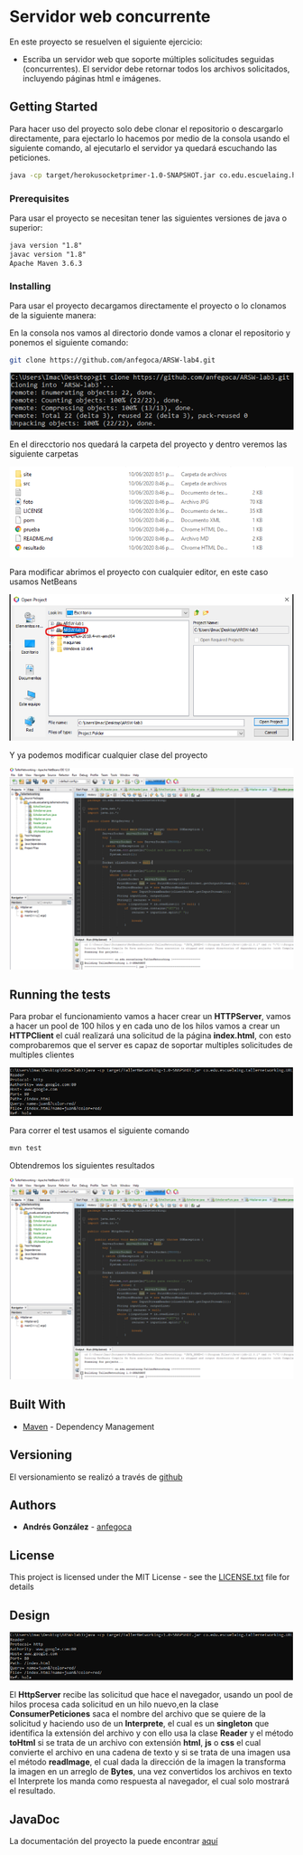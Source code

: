 # Servidor web concurrente
En este proyecto se resuelven el siguiente ejercicio:

* Escriba un servidor web que soporte múltiples solicitudes seguidas (concurrentes). El servidor debe retornar todos los archivos solicitados, incluyendo páginas html e imágenes.

## Getting Started

Para hacer uso del proyecto solo debe clonar el repositorio o descargarlo directamente, para ejectarlo lo hacemos por medio de la consola usando el siguiente comando, al ejecutarlo el servidor ya quedará escuchando las peticiones.

```bash
java -cp target/herokusocketprimer-1.0-SNAPSHOT.jar co.edu.escuelaing.herokusocketprimer.HttpServer
```

### Prerequisites

Para usar el proyecto se necesitan tener las siguientes versiones de java o superior:


```
java version "1.8"
javac version "1.8"
Apache Maven 3.6.3
```

### Installing

Para usar el proyecto decargamos directamente el proyecto o lo clonamos de la siguiente manera:

En la consola nos vamos al directorio donde vamos a clonar el repositorio y ponemos el siguiente comando:

```bash
git clone https://github.com/anfegoca/ARSW-lab4.git

```
![clone](https://github.com/anfegoca/ARSW-lab3/blob/master/resources/1.png)

En el direcctorio nos quedará la carpeta del proyecto y dentro veremos las siguiente carpetas

![direc](https://github.com/anfegoca/ARSW-lab3/blob/master/resources/2.png)

Para modificar abrimos el proyecto con cualquier editor, en este caso usamos NetBeans

![edit](https://github.com/anfegoca/ARSW-lab3/blob/master/resources/3.png)

Y ya podemos modificar cualquier clase del proyecto

![class](https://github.com/anfegoca/ARSW-lab3/blob/master/resources/4.png)

## Running the tests

Para probar el funcionamiento vamos a hacer crear un **HTTPServer**, vamos a hacer un pool de 100 hilos y en cada uno de los hilos vamos a crear un **HTTPClient** el cuál realizará una solicitud de la página **index.html**, con esto comprobaremos que el server es capaz de soportar multiples solicitudes de multiples clientes

![class](https://github.com/anfegoca/ARSW-lab3/blob/master/resources/5.png)

Para correr el test usamos el siguiente comando

```bash
mvn test
```

Obtendremos los siguientes resultados

![class](https://github.com/anfegoca/ARSW-lab3/blob/master/resources/4.png)


## Built With

* [Maven](https://maven.apache.org/) - Dependency Management


## Versioning

El versionamiento se realizó a través de [github](https://github.com/anfegoca/ARSW-lab4.git)

## Authors

* **Andrés González** - [anfegoca](https://github.com/anfegoca)


## License

This project is licensed under the MIT License - see the [LICENSE.txt](LICENSE.txt) file for details

## Design

![class](https://github.com/anfegoca/ARSW-lab3/blob/master/resources/5.png)

El **HttpServer** recibe las solicitud que hace el navegador, usando un pool de hilos procesa cada solicitud en un hilo nuevo,en la clase **ConsumerPeticiones** saca el nombre del archivo que se quiere de la solicitud y haciendo uso de un **Interprete**, el cual es un **singleton** que identifica la extensión del archivo y con ello usa la clase **Reader** y el método **toHtml** si se trata de un archivo con extensión **html**, **js** o **css** el cual convierte el archivo en una cadena de texto y si se trata de una imagen usa el método **readImage**, el cual dada la dirección de la imagen la transforma la imagen en un arreglo de **Bytes**, una vez convertidos los archivos en texto el Interprete los manda como respuesta al navegador, el cual solo mostrará el resultado.

## JavaDoc

La documentación del proyecto la puede encontrar [aquí](https://github.com/anfegoca/ARSW-lab3/tree/master/site/apidocs)


